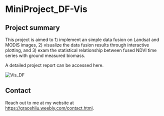# MiniProject_DF-Vis

## Project summary

This project is aimed to 1) implement an simple data fusion on Landsat and MODIS images, 2) visualize the data fusion results through interactive plotting, and 3) exam the statistical relationship between fused NDVI time series with ground measured biomass.

A detailed project report can be accessed here.

![Vis_DF](https://user-images.githubusercontent.com/17130674/55710438-7c348680-599f-11e9-9789-830adcf073f1.png)

## Contact

Reach out to me at my website at https://gracehliu.weebly.com/contact.html. 





